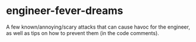 # engineer-fever-dreams

A few known/annoying/scary attacks that can cause havoc for the engineer, as well as tips on how to prevent them (in the code comments).
